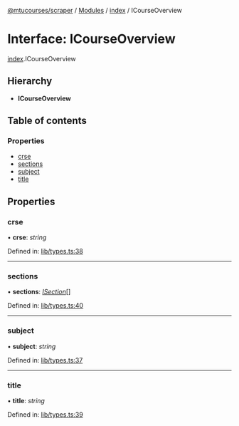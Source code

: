 [@mtucourses/scraper](../README.md) / [Modules](../modules.md) / [index](../modules/index.md) / ICourseOverview

# Interface: ICourseOverview

[index](../modules/index.md).ICourseOverview

## Hierarchy

* **ICourseOverview**

## Table of contents

### Properties

- [crse](index.icourseoverview.md#crse)
- [sections](index.icourseoverview.md#sections)
- [subject](index.icourseoverview.md#subject)
- [title](index.icourseoverview.md#title)

## Properties

### crse

• **crse**: *string*

Defined in: [lib/types.ts:38](https://github.com/Michigan-Tech-Courses/scrapper/blob/df72e03/src/lib/types.ts#L38)

___

### sections

• **sections**: [*ISection*](lib/types.isection.md)[]

Defined in: [lib/types.ts:40](https://github.com/Michigan-Tech-Courses/scrapper/blob/df72e03/src/lib/types.ts#L40)

___

### subject

• **subject**: *string*

Defined in: [lib/types.ts:37](https://github.com/Michigan-Tech-Courses/scrapper/blob/df72e03/src/lib/types.ts#L37)

___

### title

• **title**: *string*

Defined in: [lib/types.ts:39](https://github.com/Michigan-Tech-Courses/scrapper/blob/df72e03/src/lib/types.ts#L39)
